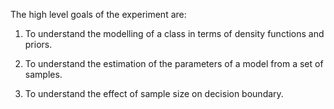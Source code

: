 The high level goals of the experiment are:

 1. To understand the modelling of a class in terms of density functions and priors.
   
 2. To understand the estimation of the parameters of a model from a set of samples.
   
 3. To understand the effect of sample size on decision boundary.

